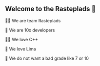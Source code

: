 ## Welcome to the Rasteplads 👋


🙋‍♀️ We are team Rasteplads

🌈 We are 10x developers

👩‍💻 We love C++

🍿 We love Lima 

🧙 We do not want a bad grade like 7 or 10

